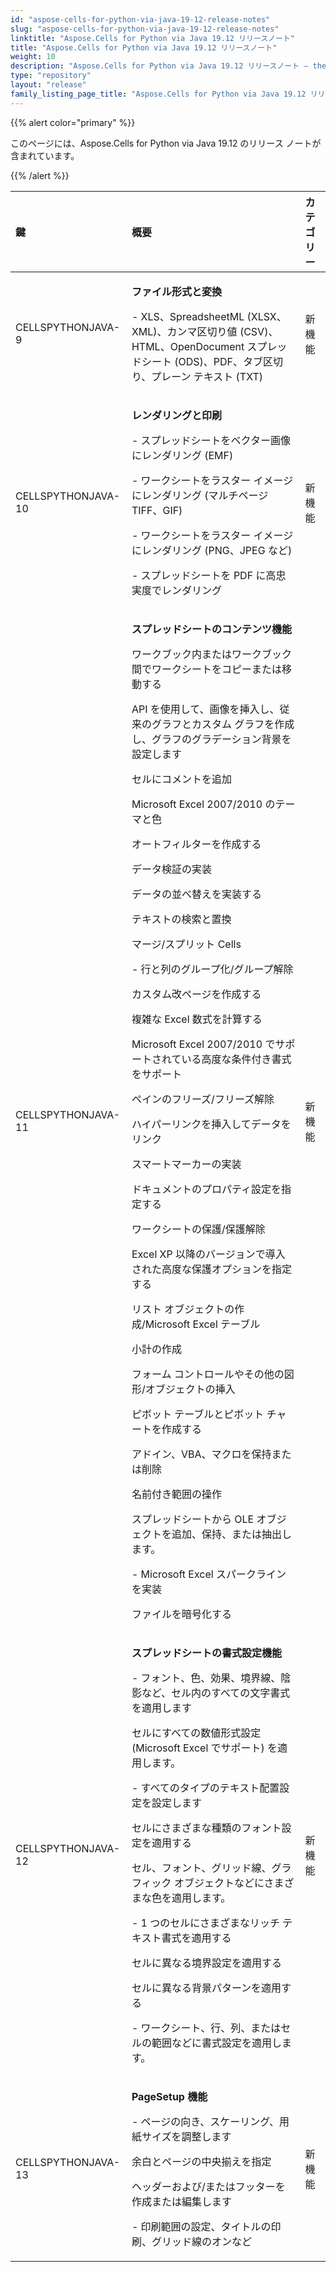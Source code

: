 ```yaml
---
id: "aspose-cells-for-python-via-java-19-12-release-notes"
slug: "aspose-cells-for-python-via-java-19-12-release-notes"
linktitle: "Aspose.Cells for Python via Java 19.12 リリースノート"
title: "Aspose.Cells for Python via Java 19.12 リリースノート"
weight: 10
description: "Aspose.Cells for Python via Java 19.12 リリースノート – the latest updates and fixes."
type: "repository"
layout: "release"
family_listing_page_title: "Aspose.Cells for Python via Java 19.12 リリースノート"
---
```

{{% alert color="primary" %}} 

このページには、Aspose.Cells for Python via Java 19.12 のリリース ノートが含まれています。

{{% /alert %}} 

|**鍵**|**概要**|**カテゴリー**|
|:- |:- |:- |
|CELLSPYTHONJAVA-9|<p>**ファイル形式と変換**</p><p>- XLS、SpreadsheetML (XLSX、XML)、カンマ区切り値 (CSV)、HTML、OpenDocument スプレッドシート (ODS)、PDF、タブ区切り、プレーン テキスト (TXT)</p>|新機能|
|CELLSPYTHONJAVA-10|<p>**レンダリングと印刷**</p><p>- スプレッドシートをベクター画像にレンダリング (EMF)</p><p>- ワークシートをラスター イメージにレンダリング (マルチページ TIFF、GIF)</p><p>- ワークシートをラスター イメージにレンダリング (PNG、JPEG など)</p><p>- スプレッドシートを PDF に高忠実度でレンダリング</p>|新機能|
|CELLSPYTHONJAVA-11|<p>**スプレッドシートのコンテンツ機能**</p><p>ワークブック内またはワークブック間でワークシートをコピーまたは移動する</p><p>API を使用して、画像を挿入し、従来のグラフとカスタム グラフを作成し、グラフのグラデーション背景を設定します</p><p>セルにコメントを追加</p><p>Microsoft Excel 2007/2010 のテーマと色</p><p>オートフィルターを作成する</p><p>データ検証の実装</p><p>データの並べ替えを実装する</p><p>テキストの検索と置換</p><p>マージ/スプリット Cells</p><p>- 行と列のグループ化/グループ解除</p><p>カスタム改ページを作成する</p><p>複雑な Excel 数式を計算する</p><p>Microsoft Excel 2007/2010 でサポートされている高度な条件付き書式をサポート</p><p>ペインのフリーズ/フリーズ解除</p><p>ハイパーリンクを挿入してデータをリンク</p><p>スマートマーカーの実装</p><p>ドキュメントのプロパティ設定を指定する</p><p>ワークシートの保護/保護解除</p><p>Excel XP 以降のバージョンで導入された高度な保護オプションを指定する</p><p>リスト オブジェクトの作成/Microsoft Excel テーブル</p><p>小計の作成</p><p>フォーム コントロールやその他の図形/オブジェクトの挿入</p><p>ピボット テーブルとピボット チャートを作成する</p><p>アドイン、VBA、マクロを保持または削除</p><p>名前付き範囲の操作</p><p>スプレッドシートから OLE オブジェクトを追加、保持、または抽出します。</p><p>- Microsoft Excel スパークラインを実装</p><p>ファイルを暗号化する</p>|新機能|
|CELLSPYTHONJAVA-12|<p>**スプレッドシートの書式設定機能**</p><p>- フォント、色、効果、境界線、陰影など、セル内のすべての文字書式を適用します</p><p>セルにすべての数値形式設定 (Microsoft Excel でサポート) を適用します。</p><p>- すべてのタイプのテキスト配置設定を設定します</p><p>セルにさまざまな種類のフォント設定を適用する</p><p>セル、フォント、グリッド線、グラフィック オブジェクトなどにさまざまな色を適用します。</p><p>- 1 つのセルにさまざまなリッチ テキスト書式を適用する</p><p>セルに異なる境界設定を適用する</p><p>セルに異なる背景パターンを適用する</p><p>- ワークシート、行、列、またはセルの範囲などに書式設定を適用します。</p>|新機能|
|CELLSPYTHONJAVA-13|<p>**PageSetup 機能**</p><p>- ページの向き、スケーリング、用紙サイズを調整します</p><p>余白とページの中央揃えを指定</p><p>ヘッダーおよび/またはフッターを作成または編集します</p><p>- 印刷範囲の設定、タイトルの印刷、グリッド線のオンなど</p>|新機能|

